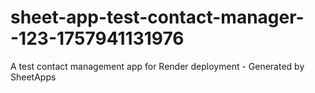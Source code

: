 # sheet-app-test-contact-manager--123-1757941131976
A test contact management app for Render deployment - Generated by SheetApps
